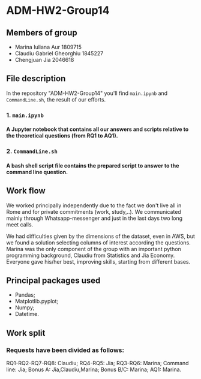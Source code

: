 # ADM-HW2-Group14

## Members of group
* Marina Iuliana Aur 1809715
* Claudiu Gabriel Gheorghiu 1845227
* Chengjuan Jia 2046618

## File description
In the repository  "ADM-HW2-Group14" you'll find `main.ipynb` and `CommandLine.sh`, the result of our efforts.

### 1. `main.ipynb`

#### A Jupyter notebook that contains all our answers and scripts relative to the theoretical questions (from RQ1 to AQ1).

### 2. `CommandLine.sh`

#### A bash shell script file contains the prepared script to answer to the command line question.

## Work flow
We worked principally independently due to the fact we don't live all in Rome and for private commitments (work, study,..). We communicated mainly through Whatsapp-messenger and just in the last days two long meet calls.

We had difficulties given by the dimensions of the dataset, even in AWS, but we found a solution selecting columns of interest according the questions.
Marina was the only component of the group with an important python programming background, Claudiu from Statistics and Jia Economy. Everyone gave his/her best, improving skills, starting from different bases.

## Principal packages used
* Pandas;
* Matplotlib.pyplot;
* Numpy;
* Datetime.

## Work split
### Requests have been divided as follows: 
RQ1-RQ2-RQ7-RQ8: Claudiu; 
RQ4-RQ5: Jia;
RQ3-RQ6: Marina;
Command line: Jia;
Bonus A: Jia,Claudiu,Marina; 
Bonus B/C: Marina; 
AQ1: Marina.
